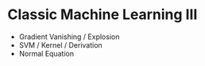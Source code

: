 # Classic Machine Learning Ⅲ

- Gradient Vanishing / Explosion
- SVM / Kernel / Derivation
- Normal Equation
